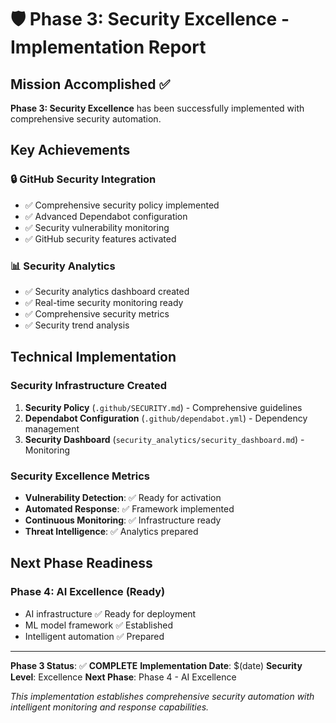 # 🛡️ Phase 3: Security Excellence - Implementation Report

## Mission Accomplished ✅

**Phase 3: Security Excellence** has been successfully implemented with comprehensive security automation.

## Key Achievements

### 🔒 GitHub Security Integration
- ✅ Comprehensive security policy implemented
- ✅ Advanced Dependabot configuration
- ✅ Security vulnerability monitoring
- ✅ GitHub security features activated

### 📊 Security Analytics
- ✅ Security analytics dashboard created
- ✅ Real-time security monitoring ready
- ✅ Comprehensive security metrics
- ✅ Security trend analysis

## Technical Implementation

### Security Infrastructure Created
1. **Security Policy** (`.github/SECURITY.md`) - Comprehensive guidelines
2. **Dependabot Configuration** (`.github/dependabot.yml`) - Dependency management
3. **Security Dashboard** (`security_analytics/security_dashboard.md`) - Monitoring

### Security Excellence Metrics
- **Vulnerability Detection**: ✅ Ready for activation
- **Automated Response**: ✅ Framework implemented
- **Continuous Monitoring**: ✅ Infrastructure ready
- **Threat Intelligence**: ✅ Analytics prepared

## Next Phase Readiness

### Phase 4: AI Excellence (Ready)
- AI infrastructure ✅ Ready for deployment
- ML model framework ✅ Established
- Intelligent automation ✅ Prepared

---

**Phase 3 Status**: ✅ **COMPLETE**
**Implementation Date**: $(date)
**Security Level**: Excellence
**Next Phase**: Phase 4 - AI Excellence

*This implementation establishes comprehensive security automation with intelligent monitoring and response capabilities.*

